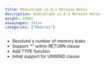 ```yaml
---
Title: RedisGraph v1.0.1 Release Notes
description: RedisGraph v1.0.1 Release Notes
weight: 10001
alwaysopen: false
categories: ["Modules"]
---
```

* Resolved a number of memory leaks
* Support '*' within RETURN clause
* Add TYPE function
* Initial support for UNWIND clause